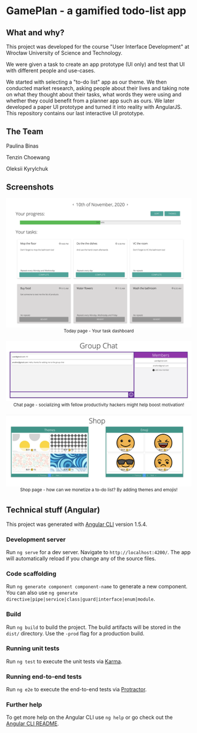 # GamePlan - a gamified todo-list app

## What and why?

This project was developed for the course "User Interface Development" at Wrocław University of Science and Technology.

We were given a task to create an app prototype (UI only) and test that UI with different people and use-cases.

We started with selecting a "to-do list" app as our theme. We then conducted market research, asking people about their lives and taking note on what they thought about their tasks, what words they were using and whether they could benefit from a planner app such as ours. We later developed a paper UI prototype and turned it into reality with AngularJS. This repository contains our last interactive UI prototype.

## The Team

Paulina Binas

Tenzin Choewang

Oleksii Kyrylchuk

## Screenshots

<p align="center">
<img src="screenshots/today.png" alt="Today page - it contains all the tasks for today" /><br/>
<sup>Today page - Your task dashboard</sup>
</p>

<p align="center">
<img src="screenshots/chat.png" alt="Chat page" /><br/>
<sup>Chat page - socializing with fellow productivity hackers might help boost motivation!</sup>
</p>

<p align="center">
<img src="screenshots/shop.png" alt="Shop page contains emojis and website background/themes" /><br/>
<sup>Shop page - how can we monetize a to-do list? By adding themes and emojis!</sup>
</p>

## Technical stuff (Angular)

This project was generated with [Angular CLI](https://github.com/angular/angular-cli) version 1.5.4.

### Development server

Run `ng serve` for a dev server. Navigate to `http://localhost:4200/`. The app will automatically reload if you change any of the source files.

### Code scaffolding

Run `ng generate component component-name` to generate a new component. You can also use `ng generate directive|pipe|service|class|guard|interface|enum|module`.

### Build

Run `ng build` to build the project. The build artifacts will be stored in the `dist/` directory. Use the `-prod` flag for a production build.

### Running unit tests

Run `ng test` to execute the unit tests via [Karma](https://karma-runner.github.io).

### Running end-to-end tests

Run `ng e2e` to execute the end-to-end tests via [Protractor](http://www.protractortest.org/).

### Further help

To get more help on the Angular CLI use `ng help` or go check out the [Angular CLI README](https://github.com/angular/angular-cli/blob/master/README.md).

